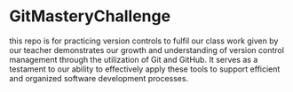# GitMasteryChallenge
this repo is for practicing version controls to fulfil our class work given by our teacher
demonstrates our growth and understanding of version control management through the utilization of Git and GitHub. It serves as a testament to our ability to effectively apply these tools to support efficient and organized software development processes.

